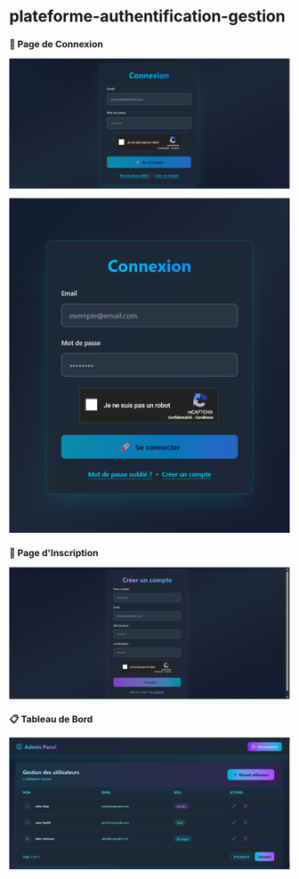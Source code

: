 # plateforme-authentification-gestion

### 🔐 Page de Connexion
![Capture d'écran de login](./client/public/1.png)

![Capture d'écran de login](./client/public/3.png)

### 📝 Page d'Inscription

![Capture d'écran de signup](./client/public/2.png)


### 📋 Tableau de Bord

![Capture d'écran de dashboard](./client/public/4.png)


